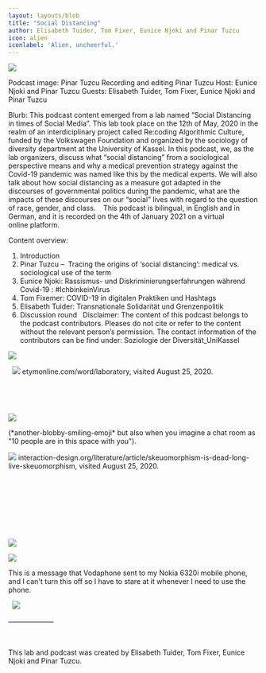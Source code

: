 ```yaml
---
layout: layouts/blob
title: "Social Distancing"
author: Elisabeth Tuider, Tom Fixer, Eunice Njoki and Pinar Tuzcu 
icon: alien
iconlabel: 'Alien, uncheerful.'
---
```


![](/img/Lab_Social_Distancing_.png)

Podcast image: Pinar Tuzcu
Recording and editing Pinar Tuzcu
Host: Eunice Njoki and Pinar Tuzcu
Guests: Elisabeth Tuider, Tom Fixer, Eunice Njoki and Pinar Tuzcu 

Blurb: 
This podcast content emerged from a lab named “Social Distancing in times of Social Media”. This lab took place on the 12th of May, 2020 in the realm of an interdiciplinary project called Re:coding Algorithmic Culture, funded by the Volkswagen Foundation and organized by the sociology of diversity department at the University of Kassel. In this podcast, we, as the lab organizers, discuss what “social distancing” from a sociological perspective means and why a medical prevention strategy against the Covid-19 pandemic was named like this by the medical experts. We will also talk about how social distancing as a measure got adapted in the discourses of governmental politics during the pandemic, what are the impacts of these discourses on our “social” lives with regard to the question of race, gender, and class. 
 
This podcast is bilingual, in English and in German, and it is recorded on the 4th of January 2021 on a virtual online platform.
 

Content overview:
1. Introduction
2. Pinar Tuzcu –  Tracing the origins of ‘social distancing’: medical vs. sociological use of the term
3. Eunice Njoki: Rassismus- und Diskriminierungserfahrungen während Covid-19 : #IchbinkeinVirus
4. Tom Fixemer: COVID-19 in digitalen Praktiken und Hashtags
5. Elisabeth Tuider: Transnationale Solidarität und Grenzenpolitik 
6. Discussion round
 
Disclaimer: The content of this podcast belongs to the podcast contributors. Pleases do not cite or refer to the content without the relevant person’s permission. The contact information of the contributors can be find under: Soziologie der Diversität_UniKassel


![](/img/being-turned-off-chat-note.png)






 
![](/img/being-turned-off-lab.png)
etymonline.com/word/laboratory, visited August 25, 2020.

 


 



![](/img/being-turned-off-media.png)

(\*another-blobby-smiling-emoji\* but also when you imagine a chat room
as \"10 people are in this space with you").
 

![](/img/being-turned-off-skeuo.png)
interaction-design.org/literature/article/skeuomorphism-is-dead-long-live-skeuomorphism, visited August 25, 2020.

 


 


 





 



![](/img/being-turned-off-mask.png)



![](/img/being-turned-off-stay.png)

This is a message that Vodaphone sent to my Nokia 6320i mobile phone,
and I can't turn this off so I have to stare at it whenever I need to
use the phone.

 
![](/img/being-turned-off-clap.png)

–––––––––––––

 

This lab and podcast was created by Elisabeth Tuider, Tom Fixer, Eunice Njoki and Pinar Tuzcu. 

